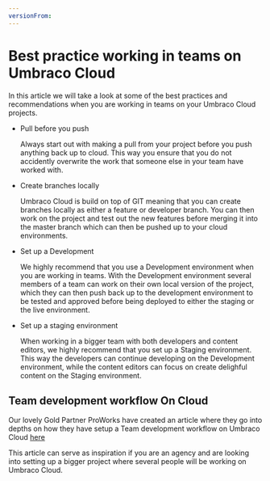```yaml
---
versionFrom: 
---
```

# Best practice working in teams on Umbraco Cloud

In this article we will take a look at some of the best practices and recommendations when you are working in teams on your Umbraco Cloud projects.

- Pull before you push

    Always start out with making a pull from your project before you push anything back up to cloud.  This way you ensure that you do not accidently overwrite the work that someone else in your team have worked with.

- Create branches locally

    Umbraco Cloud is build on top of GIT meaning that you can create branches locally as either a feature or developer branch. You can then work on the project and test out the new features before merging it into the master branch which can then be pushed up to your cloud environments.

- Set up a Development

    We highly recommend that you use a Development environment when you are working in teams. With the Development environment several members of a team can work on their own local version of the project, which they can then push back up to the development environment to be tested and approved before being deployed to either the staging or the live environment.

- Set up a staging environment

    When working in a bigger team with both developers and content editors, we highly recommend that you set up a Staging environment. This way the developers can continue developing on the Development environment, while the content editors can focus on create delighful content on the Staging environment.

## Team development workflow On Cloud

Our lovely Gold Partner ProWorks have created an article where they go into depths on how they have setup a Team development workflow on Umbraco Cloud [here](https://skrift.io/issues/integrating-umbraco-cloud-with-team-development-workflow/)

This article can serve as inspiration if you are an agency and are looking into setting up a bigger project where several people will be working on Umbraco Cloud.
